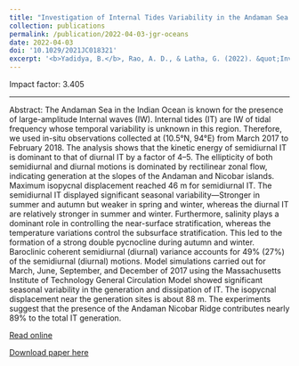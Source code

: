 ```yaml
---
title: "Investigation of Internal Tides Variability in the Andaman Sea: Observations and Simulations"
collection: publications
permalink: /publication/2022-04-03-jgr-oceans
date: 2022-04-03
doi: '10.1029/2021JC018321'
excerpt: '<b>Yadidya, B.</b>, Rao, A. D., & Latha, G. (2022). &quot;Investigation of Internal Tides Variability in the Andaman Sea: Observations and Simulations.&quot; <i>Journal of Geophysical Research: Oceans</i>, 127(4), e2021JC018321. https://doi.org/10.1029/2021JC018321'
---
```

<script type='text/javascript' src='https://d1bxh8uas1mnw7.cloudfront.net/assets/embed.js'></script><div class='altmetric-embed' data-badge-type='donut' data-condensed='true' data-badge-details='right' data-doi='10.1029/2021JC018321'></div>

Impact factor:  3.405

---

Abstract:
The Andaman Sea in the Indian Ocean is known for the presence of large-amplitude Internal waves (IW). Internal tides (IT) are IW of tidal frequency whose temporal variability is unknown in this region. Therefore, we used in-situ observations collected at (10.5°N, 94°E) from March 2017 to February 2018. The analysis shows that the kinetic energy of semidiurnal IT is dominant to that of diurnal IT by a factor of 4–5. The ellipticity of both semidiurnal and diurnal motions is dominated by rectilinear zonal flow, indicating generation at the slopes of the Andaman and Nicobar islands. Maximum isopycnal displacement reached 46 m for semidiurnal IT. The semidiurnal IT displayed significant seasonal variability—Stronger in summer and autumn but weaker in spring and winter, whereas the diurnal IT are relatively stronger in summer and winter. Furthermore, salinity plays a dominant role in controlling the near-surface stratification, whereas the temperature variations control the subsurface stratification. This led to the formation of a strong double pycnocline during autumn and winter. Baroclinic coherent semidiurnal (diurnal) variance accounts for 49% (27%) of the semidiurnal (diurnal) motions. Model simulations carried out for March, June, September, and December of 2017 using the Massachusetts Institute of Technology General Circulation Model showed significant seasonal variability in the generation and dissipation of IT. The isopycnal displacement near the generation sites is about 88 m. The experiments suggest that the presence of the Andaman Nicobar Ridge contributes nearly 89% to the total IT generation.

[Read online](https://doi.org/10.1029/2021JC018321)

[Download paper here]()



